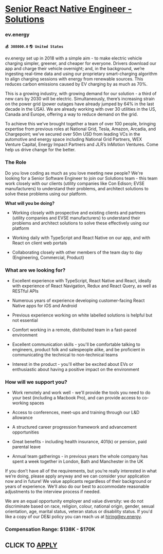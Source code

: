 # [Senior React Native Engineer - Solutions](https://www.remotewlb.com/apply/senior-react-native-engineer-solutions-40588)  
### ev.energy  
#### `💰 308000.0` `🌎 United States`  

ev.energy set up in 2018 with a simple aim - to make electric vehicle charging simpler, greener, and cheaper for everyone. Drivers download our app and charge their vehicle overnight; and, in the background, we’re ingesting real-time data and using our proprietary smart-charging algorithm to align charging sessions with energy from renewable sources. This reduces carbon emissions caused by EV charging by as much as 70%.

This is a growing industry, with growing demand for our solution - a third of new cars by 2030 will be electric. Simultaneously, there’s increasing strain on the power grid (power outages have already jumped by 64% in the last decade in the USA). We are already working with over 30 utilities in the US, Canada and Europe, offering a way to reduce demand on the grid.

To achieve this we’ve brought together a team of over 100 people, bringing expertise from previous roles at National Grid, Tesla, Amazon, Arcadia, and Chargepoint; we’ve secured over 50m USD from leading VCs in the automotive and energy space including National Grid Partners, WEX Venture Capital, Energy Impact Partners and JLR’s InMotion Ventures. Come help us drive change for the better.

### The Role

Do you love coding as much as you love meeting new people? We're looking for a Senior Software Engineer to join our Solutions team - this team work closely with our clients (utility companies like Con Edison; EVSE manufacturers) to understand their problems, and architect solutions to solve these problems using our platform.  
  
**What will you be doing?**

  * Working closely with prospective and existing clients and partners (utility companies and EVSE manufacturers) to understand their problems and architect solutions to solve these effectively using our platform 

  * Working daily with TypeScript and React Native on our app, and with React on client web portals 

  * Collaborating closely with other members of the team day to day (Engineering, Commercial, Product) 

### What are we looking for?

  * Excellent experience with TypeScript, React Native and React, ideally with experience of React Navigation, Redux and React Query, as well as RESTful APIs

  * Numerous years of experience developing customer-facing React Native apps for iOS and Android 

  * Previous experience working on white labelled solutions is helpful but not essential 

  * Comfort working in a remote, distributed team in a fast-paced environment 

  * Excellent communication skills - you'll be comfortable talking to engineers, product folk and salespeople alike, and be proficient in communicating the technical to non-technical teams

  * Interest in the product - you'll either be excited about EVs or enthusiastic about having a positive impact on the environment

### How will we support you?

  * Work remotely and work well - we'll provide the tools you need to do your best (including a Macbook Pro), and can provide access to co-working spaces

  * Access to conferences, meet-ups and training through our L&D allowance

  * A structured career progression framework and advancement opportunities

  * Great benefits - including health insurance, 401(k) or pension, paid parental leave 

  * Annual team gatherings - in previous years the whole company has spent a week together in London, Bath and Manchester in the UK 

If you don’t have all of the requirements, but you’re really interested in what we’re doing, please apply anyway and we can consider your application now and in future! We value applicants regardless of their background or years of experience. We'll also do our best to accommodate reasonable adjustments to the interview process if needed.

We are an equal opportunity employer and value diversity: we do not discriminate based on race, religion, colour, national origin, gender, sexual orientation, age, marital status, veteran status or disability status. If you'd like a copy of our DE&I policy you can reach us at hiring@ev.energy.

### Compensation Range: $138K - $170K

  
## CLICK TO [APPLY](https://www.remotewlb.com/apply/senior-react-native-engineer-solutions-40588)

